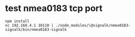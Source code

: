 # test nmea0183 tcp port

	npm install
    nc 192.168.4.1 10110 | ./node_modules/\@signalk/nmea0183-signalk/bin/nmea0183-signalk


